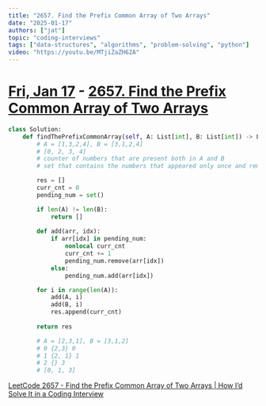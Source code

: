 ```yaml
---
title: "2657. Find the Prefix Common Array of Two Arrays"
date: "2025-01-17"
authors: ["jat"]
topic: "coding-interviews"
tags: ["data-structures", "algorithms", "problem-solving", "python"]
video: "https://youtu.be/MTjiZaZH62A"
---
```


# [Fri, Jan 17](day://2025.01.17) - [2657. Find the Prefix Common Array of Two Arrays](https://leetcode.com/problems/find-the-prefix-common-array-of-two-arrays/)

```python
class Solution:
    def findThePrefixCommonArray(self, A: List[int], B: List[int]) -> List[int]:
        # A = [1,3,2,4], B = [3,1,2,4]
        # [0, 2, 3, 4]
        # counter of numbers that are present both in A and B
        # set that contains the numbers that appeared only once and remove them as soon as they appear twice (in the other array)

        res = []
        curr_cnt = 0
        pending_num = set()

        if len(A) != len(B):
            return []
        
        def add(arr, idx):
            if arr[idx] in pending_num:
                nonlocal curr_cnt
                curr_cnt += 1
                pending_num.remove(arr[idx])
            else:
                pending_num.add(arr[idx])

        for i in range(len(A)):
            add(A, i)
            add(B, i)
            res.append(curr_cnt)
        
        return res

        # A = [2,3,1], B = [3,1,2]
        # 0 {2,3} 0
        # 1 {2, 1} 1
        # 2 {} 3
        # [0, 1, 3]
```

[LeetCode 2657 - Find the Prefix Common Array of Two Arrays | How I’d Solve It in a Coding Interview](https://youtu.be/MTjiZaZH62A)

